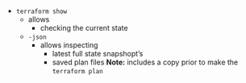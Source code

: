 - `terraform show`
    - allows
      - checking the current state
    - `-json`
        - allows inspecting
            - latest full state snapshopt’s
            - saved plan files
            **Note:** includes a copy prior to make the `terraform plan`